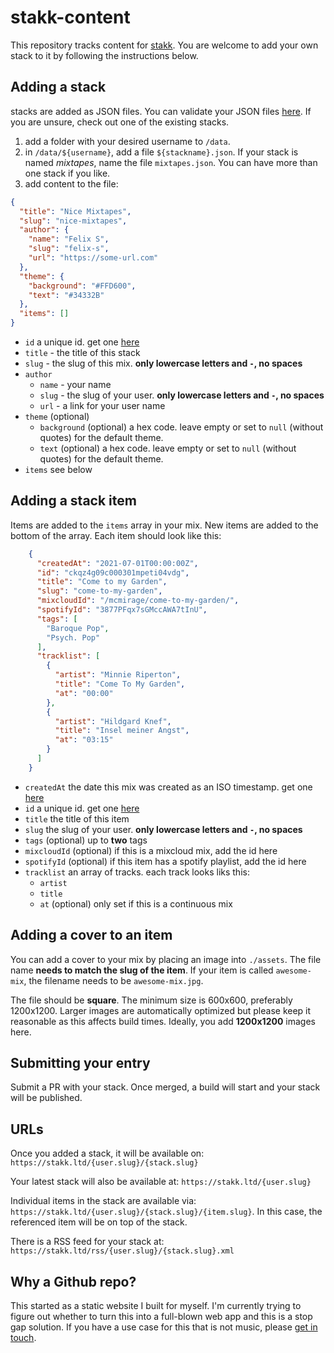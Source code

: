 # stakk-content

This repository tracks content for [stakk](https://stakk.ltd). You are welcome to add your own stack to it by following the instructions below.

## Adding a stack

stacks are added as JSON files. You can validate your JSON files [here](https://jsonlint.com/). If you are unsure, check out one of the existing stacks.

1. add a folder with your desired username to `/data`.
2. in `/data/${username}`, add a file `${stackname}.json`. If your stack is named _mixtapes_, name the file `mixtapes.json`. You can have more than one stack if you like.
3. add content to the file:

```json
{
  "title": "Nice Mixtapes",
  "slug": "nice-mixtapes",
  "author": {
    "name": "Felix S",
    "slug": "felix-s",
    "url": "https://some-url.com"
  },
  "theme": {
    "background": "#FFD600",
    "text": "#34332B"
  },
  "items": []
}
```

* `id` a unique id. get one [here](https://www.getuniqueid.com/cuid)
* `title` - the title of this stack
* `slug` - the slug of this mix. **only lowercase letters and `-`, no spaces**
* `author`
  * `name` - your name
  * `slug` - the slug of your user. **only lowercase letters and `-`, no spaces**
  * `url` - a link for your user name
* `theme` (optional)
  * `background` (optional) a hex code. leave empty or set to `null` (without quotes) for the default theme.
  * `text` (optional) a hex code. leave empty or set to `null` (without quotes) for the default theme.
* `items` see below

## Adding a stack item

Items are added to the `items` array in your mix. New items are added to the bottom of the array. Each item should look like this:

```json
    {
      "createdAt": "2021-07-01T00:00:00Z",
      "id": "ckqz4g09c000301mpeti04vdg",
      "title": "Come to my Garden",
      "slug": "come-to-my-garden",
      "mixcloudId": "/mcmirage/come-to-my-garden/",
      "spotifyId": "3877PFqx7sGMccAWA7tInU",
      "tags": [
        "Baroque Pop",
        "Psych. Pop"
      ],
      "tracklist": [
        {
          "artist": "Minnie Riperton",
          "title": "Come To My Garden",
          "at": "00:00"
        },
        {
          "artist": "Hildgard Knef",
          "title": "Insel meiner Angst",
          "at": "03:15"
        }
      ]
    }
```

* `createdAt` the date this mix was created as an ISO timestamp. get one [here](https://timestampgenerator.com/)
* `id` a unique id. get one [here](https://www.getuniqueid.com/cuid)
* `title` the title of this item
* `slug` the slug of your user. **only lowercase letters and `-`, no spaces**
* `tags` (optional) up to **two** tags
* `mixcloudId` (optional) if this is a mixcloud mix, add the id here
* `spotifyId` (optional) if this item has a spotify playlist, add the id here
* `tracklist` an array of tracks. each track looks liks this:
  * `artist`
  * `title`
  * `at` (optional) only set if this is a continuous mix

## Adding a cover to an item

You can add a cover to your mix by placing an image into `./assets`. The file name **needs to match the slug of the item**. If your item is called `awesome-mix`, the filename needs to be `awesome-mix.jpg`.

The file should be **square**. The minimum size is 600x600, preferably 1200x1200. Larger images are automatically optimized but please keep it reasonable as this affects build times. Ideally, you add **1200x1200** images here.

## Submitting your entry

Submit a PR with your stack. Once merged, a build will start and your stack will be published.

## URLs

Once you added a stack, it will be available on: `https://stakk.ltd/{user.slug}/{stack.slug}`

Your latest stack will also be available at: `https://stakk.ltd/{user.slug}`

Individual items in the stack are available via: `https://stakk.ltd/{user.slug}/{stack.slug}/{item.slug}`. In this case, the referenced item will be on top of the stack.

There is a RSS feed for your stack at: `https://stakk.ltd/rss/{user.slug}/{stack.slug}.xml`

## Why a Github repo?

This started as a static website I built for myself. I'm currently trying to figure out whether to turn this into a full-blown web app and this is a stop gap solution. If you have a use case for  this that is not music, please [get in touch](https://stakk.ltd/about).

